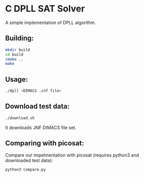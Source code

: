 C DPLL SAT Solver
====================

A simple implementation of DPLL algorithm.

Building:
--------
```bash
mkdir build
cd build
cmake ..
make
```

Usage:
--------------
```bash
./dpll <DIMACS .cnf file>
```

Download test data:
-------------------
```bash
./download.sh
```
It downloads JNF DIMACS file set.

Comparing with picosat:
--------
Compare our impelmentation with picosat (requires python3 and downloaded test data):
```bash
python3 compare.py
```


